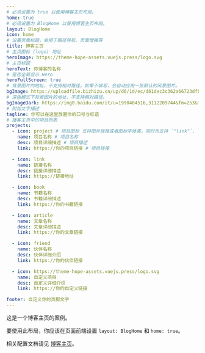 ```yaml
---
# 必须设置为 true 以使用博客主页布局。
home: true 
# 必须设置为 BlogHome 以使用博客主页布局。
layout: BlogHome 
icon: home
# 设置页面标题，会用于路径导航、页面增强等
title: 博客主页
# 主页图标 (logo) 地址
heroImage: https://theme-hope-assets.vuejs.press/logo.svg
# 主页标题
heroText: 你博客的名称
# 是否全屏显示 Hero
heroFullScreen: true
# 背景图片的地址，不支持相对路径。如果不填写，会自动应用一张默认的风景图片。
bgImage: https://uploadfile.bizhizu.cn/up/d6/1d/ec/d61dec3c362a66723dfb397dbd1f4dfc.jpg.source.jpg
# 深色模式下背景图片的地址，不支持相对路径。
bgImageDark: https://img0.baidu.com/it/u=1990404516,3112209744&fm=253&fmt=auto&app=138&f=JPEG?w=889&h=500
# 附加文字描述
tagline: 你可以在这里放置你的口号与标语
# 播客主页中的项目列表
projects:
  - icon: project # 项目图标 支持图片链接或者图标字体类，同时也支持 `"link"`、`"project"`、`"book"`、`"article"`、`"friend"`
    name: 项目名称 # 项目名称
    desc: 项目详细描述 # 项目描述
    link: https://你的项目链接 # 项目链接

  - icon: link
    name: 链接名称
    desc: 链接详细描述
    link: https://链接地址

  - icon: book
    name: 书籍名称
    desc: 书籍详细描述
    link: https://你的书籍链接

  - icon: article
    name: 文章名称
    desc: 文章详细描述
    link: https://你的文章链接

  - icon: friend
    name: 伙伴名称
    desc: 伙伴详细介绍
    link: https://你的伙伴链接

  - icon: https://theme-hope-assets.vuejs.press/logo.svg
    name: 自定义项目
    desc: 自定义详细介绍
    link: https://你的自定义链接

footer: 自定义你的页脚文字
---
```


这是一个博客主页的案例。

要使用此布局，你应该在页面前端设置 `layout: BlogHome` 和 `home: true`。

相关配置文档请见 [博客主页](https://theme-hope.vuejs.press/zh/guide/blog/home.html)。
